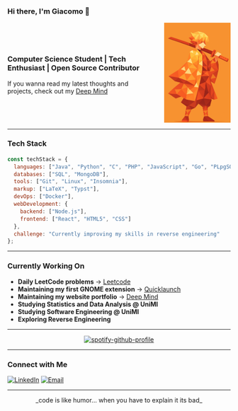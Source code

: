 ### Hi there, I'm Giacomo 👋

<div style="display: flex; align-items: center; justify-content: space-between;">

<div style="flex: 1;">
  <h3>Computer Science Student | Tech Enthusiast | Open Source Contributor</h3>
  <p>If you wanna read my latest thoughts and projects, check out my <a href="https://jacksdeepmind.netlify.app/">Deep Mind</a></p>
</div>

<img src="./zenitsu.png" alt="Zenitsu" style="width: 150px; margin-left: 20px;" />

</div>


---

### Tech Stack

```javascript
const techStack = {
  languages: ["Java", "Python", "C", "PHP", "JavaScript", "Go", "PLpgSQL"],
  databases: ["SQL", "MongoDB"],
  tools: ["Git", "Linux", "Insomnia"],
  markup: ["LaTeX", "Typst"],
  devOps: ["Docker"],
  webDevelopment: {
    backend: ["Node.js"],
    frontend: ["React", "HTML5", "CSS"]
  },
  challenge: "Currently improving my skills in reverse engineering"
};
```
---

### Currently Working On

- **Daily LeetCode problems** → [Leetcode](https://github.com/comitanigiacomo/leetcode)
- **Maintaining my first GNOME extension** → [Quicklaunch](https://github.com/comitanigiacomo/quicklaunch)
- **Maintaining my website portfolio** → [Deep Mind](https://github.com/comitanigiacomo/deep_mind)
- **Studying Statistics and Data Analysis @ UniMI**
- **Studying Software Engineering @ UniMI**
- **Exploring Reverse Engineering**

---

<p align="center">
  <a href="https://github.com/kittinan/spotify-github-profile">
    <img 
      src="https://spotify-github-profile.kittinanx.com/api/view?uid=31ncqg3yrtjnp65hxdh4gxuzp62q&cover_image=true&theme=default&show_offline=false&background_color=000000&interchange=true&bar_color=1c71d8&bar_color_cover=true" 
      alt="spotify-github-profile" 
      width="250"
    />
  </a>
</p>

---

### Connect with Me

[![LinkedIn](https://img.shields.io/badge/LinkedIn-%230077B5.svg?style=flat&logo=linkedin&logoColor=white)](https://www.linkedin.com/in/giacomo-comitani-249384326)
[![Email](https://img.shields.io/badge/Email-D14836?style=flat&logo=gmail&logoColor=white)](mailto:comitanigiacomo@example.com)

---

<p align="center">
  _code is like humor... when you have to explain it its bad_
</p>

